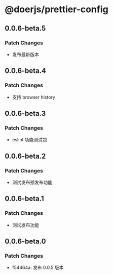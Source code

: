 # @doerjs/prettier-config

## 0.0.6-beta.5

### Patch Changes

- 发布最新版本

## 0.0.6-beta.4

### Patch Changes

- 支持 browser history

## 0.0.6-beta.3

### Patch Changes

- eslint 功能测试包

## 0.0.6-beta.2

### Patch Changes

- 测试发布预发布功能

## 0.0.6-beta.1

### Patch Changes

- 测试发布功能

## 0.0.6-beta.0

### Patch Changes

- f54464a: 发布 0.0.5 版本
